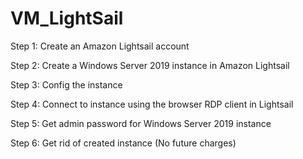 # VM_LightSail

Step 1: Create an Amazon Lightsail account

Step 2: Create a Windows Server 2019 instance in Amazon Lightsail

Step 3: Config the instance

Step 4: Connect to instance using the browser RDP client in Lightsail

Step 5: Get admin password for Windows Server 2019 instance

Step 6: Get rid of created instance (No future charges)
